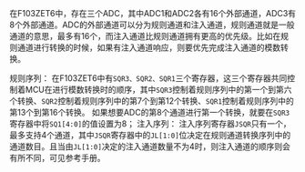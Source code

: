 在F103ZET6中，存在三个ADC，其中ADC1和ADC2各有16个外部通道，ADC3有8个外部通道。ADC的外部通道可以分为规则通道和注入通道，规则通道就是一般通道的意思，最多有16个，而注入通道比规则通道拥有更高的优先级。比如在规则通道进行转换的时候，如果有注入通道响应，则要优先完成注入通道的模数转换。

规则序列：
在F103ZET6中有`SQR3、SQR2、SQR1`三个寄存器，这三个寄存器共同控制着MCU在进行模数转换时的顺序，其中`SQR3`控制着规则序列中的第一个到第六个转换、`SQR2`控制着规则序列中的第7个到第12个转换、`SQR1`控制着规则序列中的第13个到第16个转换。
如果想要ADC的第8个通道进行第一个转换，就要在`SQR3`寄存器中将`SQ1[4:0]`的值设置为8；
注入序列：
注入序列寄存器`JSQR`只有一个，最多支持4个通道，其中`JSQR`寄存器中的`JL[1:0]`位决定在规则通道转换序列中的通道数目。且当由`JL[1:0]`决定的注入通道数量不为4时，则注入通道的顺序则会有所不同，可见参考手册。